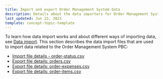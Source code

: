 ```yaml
---
title: Import and export Order Management System data
description: Details about the data importers for Order Management System
last_updated: Jun 23, 2023
template: concept-topic-template
---
```

To learn how data import works and about different ways of importing data, see [Data import](/docs/scos/dev/data-import/{{page.version}}/data-import.html). This section describes the data import files that are used to import data related to the Order Management System PBC:

* [Import file details - order-status.csv](/docs/pbc/all/order-management-system/{{page.version}}/base-shop/import-and-export-data/import-file-details-order-status.csv.html)
* [Export file details: orders.csv](/docs/pbc/all/order-management-system/{{page.version}}/base-shop/import-and-export-data/export-file-details-orders.csv.html)
* [Export file details: order-expenses.csv](/docs/pbc/all/order-management-system/{{page.version}}/base-shop/import-and-export-data/export-file-details-order-expenses.csv.html)
* [Export file details: order-items.csv](/docs/pbc/all/order-management-system/{{page.version}}/base-shop/import-and-export-data/export-file-details-order-items.csv.html)
